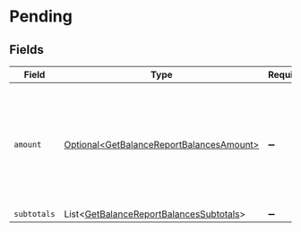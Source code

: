 # Pending


## Fields

| Field                                                                                                    | Type                                                                                                     | Required                                                                                                 | Description                                                                                              |
| -------------------------------------------------------------------------------------------------------- | -------------------------------------------------------------------------------------------------------- | -------------------------------------------------------------------------------------------------------- | -------------------------------------------------------------------------------------------------------- |
| `amount`                                                                                                 | [Optional\<GetBalanceReportBalancesAmount>](../../models/operations/GetBalanceReportBalancesAmount.md)   | :heavy_minus_sign:                                                                                       | In v2 endpoints, monetary amounts are represented as objects with a `currency` and `value` field.        |
| `subtotals`                                                                                              | List\<[GetBalanceReportBalancesSubtotals](../../models/operations/GetBalanceReportBalancesSubtotals.md)> | :heavy_minus_sign:                                                                                       | N/A                                                                                                      |